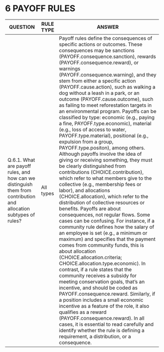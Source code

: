 # 6 PAYOFF RULES
| QUESTION | RULE TYPE | ANSWER |
|----------|-----------|--------|
|Q.6.1. What are payoff rules, and how can we distinguish them from contribution and allocation subtypes of rules?|All types|Payoff rules define the consequences of specific actions or outcomes. These consequences may be sanctions (PAYOFF.consequence.sanction), rewards (PAYOFF.consequence.reward), or warnings (PAYOFF.consequence.warning), and they stem from either a specific action (PAYOFF.cause.action), such as walking a dog without a leash in a park, or an outcome (PAYOFF.cause.outcome), such as failing to meet reforestation targets in an environmental program. Payoffs can be classified by type: economic (e.g., paying a fine, PAYOFF.type.economic), material (e.g., loss of access to water, PAYOFF.type.material), positional (e.g., expulsion from a group, PAYOFF.type.positon), among others. Although payoffs involve the idea of giving or receiving something, they must be clearly distinguished from contributions (CHOICE.contribution), which refer to what members give to the collective (e.g., membership fees or labor), and allocations (CHOICE.allocation), which refer to the distribution of collective resources or benefits. Payoffs are about consequences, not regular flows. Some cases can be confusing. For instance, if a community rule defines how the salary of an employee is set (e.g., a minimum or maximum) and specifies that the payment comes from community funds, this is about allocation (CHOICE.allocation.criteria; CHOICE.allocation.type.economic). In contrast, if a rule states that the community receives a subsidy for meeting conservation goals, that’s an incentive, and should be coded as PAYOFF.consequence.reward. Similarly, if a position includes a small economic incentive as a feature of the role, it also qualifies as a reward (PAYOFF.consequence.reward). In all cases, it is essential to read carefully and identify whether the rule is defining a requirement, a distribution, or a consequence.|

